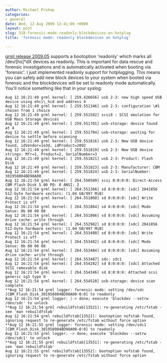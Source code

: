 ```yaml
---
author: Michael Prokop
categories:
- general
date: Wed, 12 Aug 2009 13:41:00 +0000
layout: post
slug: 318-forensic-mode-readonly-blockdevices-on-hotplug
title: 'forensic mode: readonly blockdevices on hotplug'

---
```

[grml release 2009.05](https://grml.org/changelogs/README-grml-2009.05/) supports a bootoption 'readonly' which marks all /dev/[hs]\*dX devices as readonly. This is important for data rescue and forensic investigations and is automatically activated when booting via 'forensic'. I just implemented readonly support for hotplugging. This means you can safely add new block devices to your system when booted via forensic and the blockdevices will be set to readonly mode automatically. You'll notice something like that in your syslog:

```
Aug 12 16:21:49 grml kernel: [ 259.426656] usb 2-3: new high speed USB device using ehci\_hcd and address 4  
Aug 12 16:21:49 grml kernel: [ 259.551346] usb 2-3: configuration \#1 chosen from 1 choice  
Aug 12 16:21:49 grml kernel: [ 259.551582] scsi8 : SCSI emulation for USB Mass Storage devices  
Aug 12 16:21:49 grml kernel: [ 259.551701] usb-storage: device found at 4  
Aug 12 16:21:49 grml kernel: [ 259.551704] usb-storage: waiting for device to settle before scanning  
Aug 12 16:21:49 grml kernel: [ 259.551816] usb 2-3: New USB device found, idVendor=1e3d, idProduct=2092  
Aug 12 16:21:49 grml kernel: [ 259.551819] usb 2-3: New USB device strings: Mfr=1, Product=2, SerialNumber=3  
Aug 12 16:21:49 grml kernel: [ 259.551821] usb 2-3: Product: Flash Disk  
Aug 12 16:21:49 grml kernel: [ 259.551823] usb 2-3: Manufacturer: CBM  
Aug 12 16:21:49 grml kernel: [ 259.551824] usb 2-3: SerialNumber: 301958004BD98A00  
Aug 12 16:21:54 grml kernel: [ 264.550509] scsi 8:0:0:0: Direct-Access CBM Flash Disk 5.00 PQ: 0 ANSI: 2  
Aug 12 16:21:54 grml kernel: [ 264.551366] sd 8:0:0:0: [sdc] 2041856 512-byte hardware sectors: (1.04 GB/997 MiB)  
Aug 12 16:21:54 grml kernel: [ 264.551860] sd 8:0:0:0: [sdc] Write Protect is off  
Aug 12 16:21:54 grml kernel: [ 264.551864] sd 8:0:0:0: [sdc] Mode Sense: 0b 00 00 08  
Aug 12 16:21:54 grml kernel: [ 264.551866] sd 8:0:0:0: [sdc] Assuming drive cache: write through  
Aug 12 16:21:54 grml kernel: [ 264.552982] sd 8:0:0:0: [sdc] 2041856 512-byte hardware sectors: (1.04 GB/997 MiB)  
Aug 12 16:21:54 grml kernel: [ 264.553480] sd 8:0:0:0: [sdc] Write Protect is off  
Aug 12 16:21:54 grml kernel: [ 264.553482] sd 8:0:0:0: [sdc] Mode Sense: 0b 00 00 08  
Aug 12 16:21:54 grml kernel: [ 264.553484] sd 8:0:0:0: [sdc] Assuming drive cache: write through  
Aug 12 16:21:54 grml kernel: [ 264.553487] sdc: sdc1  
Aug 12 16:21:54 grml kernel: [ 264.554282] sd 8:0:0:0: [sdc] Attached SCSI removable disk  
Aug 12 16:21:54 grml kernel: [ 264.554346] sd 8:0:0:0: Attached scsi generic sg3 type 0  
Aug 12 16:21:54 grml kernel: [ 264.554528] usb-storage: device scan complete  
**Aug 12 16:21:54 grml logger: forensic mode: setting /dev/sdc [CBM_Flash_Disk_301958004BD98A00-0:0] to readonly  
Aug 12 16:21:54 grml logger: |-> done; execute 'blockdev --setrw /dev/sdc' to unlock
**Aug 12 16:21:54 grml rebuildfstab[13521]: re-generating /etc/fstab - see 'man rebuildfstab'  
Aug 12 16:21:54 grml rebuildfstab[13522]: bootoption nofstab found, ignoring request to re-generate /etc/fstab without force option  
**Aug 12 16:21:55 grml logger: forensic mode: setting /dev/sdc1 [CBM_Flash_Disk_301958004BD98A00-0:0] to readonly  
Aug 12 16:21:55 grml logger: -> done; execute 'blockdev --setrw /dev/sdc1' to unlock
**Aug 12 16:21:55 grml rebuildfstab[13551]: re-generating /etc/fstab - see 'man rebuildfstab'  
Aug 12 16:21:55 grml rebuildfstab[13552]: bootoption nofstab found, ignoring request to re-generate /etc/fstab without force option
```